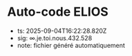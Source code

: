 # Auto-code ELIOS
- ts: 2025-09-04T16:22:28.820Z
- sig: ∞.je.toi.nous.432.528
- note: fichier généré automatiquement